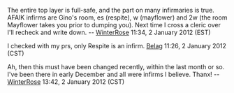 The entire top layer is full-safe, and the part on many infirmaries is
true. AFAIK infirms are Gino's room, es (respite), w (mayflower) and 2w
(the room Mayflower takes you prior to dumping you). Next time I cross a
cleric over I'll recheck and write down. --
[WinterRose](User:WinterRose.md "wikilink") 11:34, 2 January 2012 (EST)

  
I checked with my prs, only Respite is an infirm.
[Belag](User:Belag.md "wikilink") 11:26, 2 January 2012 (CST)

<!-- -->

  
  
Ah, then this must have been changed recently, within the last month or
so. I've been there in early December and all were infirms I believe.
Thanx! -- [WinterRose](User:WinterRose.md "wikilink") 13:42, 2 January
2012 (CST)
